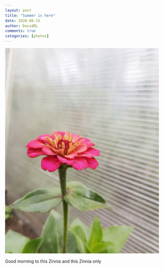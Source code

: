 ```yaml
---
layout: post
title: "Summer is here"
date: 2020-06-15
author: DavidRL
comments: true
categories: [photos]
---
```


<img src="/assets/images/articles/zinia.jpeg" class="responsive"><br>

Good morning to this Zinnia and this Zinnia only
